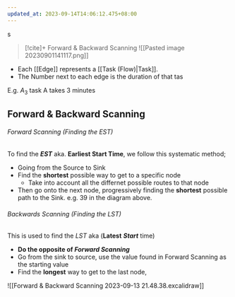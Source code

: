 ```yaml
---
updated_at: 2023-09-14T14:06:12.475+08:00
---
```

s
>[!cite]+ Forward & Backward Scanning
>![[Pasted image 20230901141117.png]]

- Each [[Edge]] represents a [[Task (Flow)|Task]].
- The Number next to each edge is the duration of that tas

E.g. $A_3$ task A takes 3 minutes

## Forward & Backward Scanning
###### Forward Scanning (Finding the EST)
To find the ***EST*** aka. **Earliest Start Time**, we follow this systematic method;
- Going from the Source to Sink
- Find the **shortest** possible way to get to a specific node
	- Take into account all the differnet possible routes to that node
- Then go onto the next node, progressively finding the **shortest** possible path to the Sink. e.g. $39$ in the diagram above.
###### Backwards Scanning (Finding the LST)
This is used to find the *LST* aka (**Latest** ***Start*** time)
- **Do the opposite of *Forward Scanning***
- Go from the sink to source, use the value found in Forward Scanning as the starting value
- Find the **longest** way to get to the last node,

![[Forward & Backward Scanning 2023-09-13 21.48.38.excalidraw]]